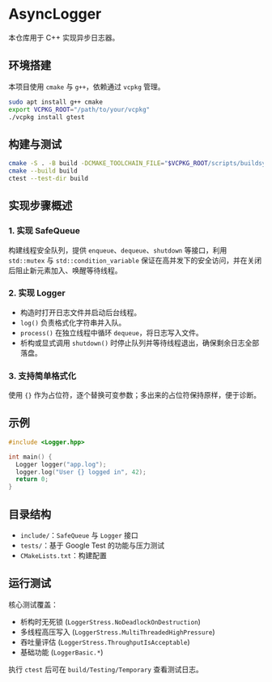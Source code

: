 # AsyncLogger
本仓库用于 C++ 实现异步日志器。

## 环境搭建
本项目使用 `cmake` 与 `g++`，依赖通过 `vcpkg` 管理。

```bash
sudo apt install g++ cmake
export VCPKG_ROOT="/path/to/your/vcpkg"
./vcpkg install gtest
```

## 构建与测试
```bash
cmake -S . -B build -DCMAKE_TOOLCHAIN_FILE="$VCPKG_ROOT/scripts/buildsystems/vcpkg.cmake"
cmake --build build
ctest --test-dir build
```

## 实现步骤概述

### 1. 实现 SafeQueue
构建线程安全队列，提供 `enqueue`、`dequeue`、`shutdown` 等接口，利用 `std::mutex` 与 `std::condition_variable` 保证在高并发下的安全访问，并在关闭后阻止新元素加入、唤醒等待线程。

### 2. 实现 Logger
- 构造时打开日志文件并启动后台线程。
- `log()` 负责格式化字符串并入队。
- `process()` 在独立线程中循环 `dequeue`，将日志写入文件。
- 析构或显式调用 `shutdown()` 时停止队列并等待线程退出，确保剩余日志全部落盘。

### 3. 支持简单格式化
使用 `{}` 作为占位符，逐个替换可变参数；多出来的占位符保持原样，便于诊断。

## 示例
```cpp
#include <Logger.hpp>

int main() {
  Logger logger("app.log");
  logger.log("User {} logged in", 42);
  return 0;
}
```

## 目录结构
- `include/`：`SafeQueue` 与 `Logger` 接口
- `tests/`：基于 Google Test 的功能与压力测试
- `CMakeLists.txt`：构建配置

## 运行测试
核心测试覆盖：
- 析构时无死锁 (`LoggerStress.NoDeadlockOnDestruction`)
- 多线程高压写入 (`LoggerStress.MultiThreadedHighPressure`)
- 吞吐量评估 (`LoggerStress.ThroughputIsAcceptable`)
- 基础功能 (`LoggerBasic.*`)

执行 `ctest` 后可在 `build/Testing/Temporary` 查看测试日志。
